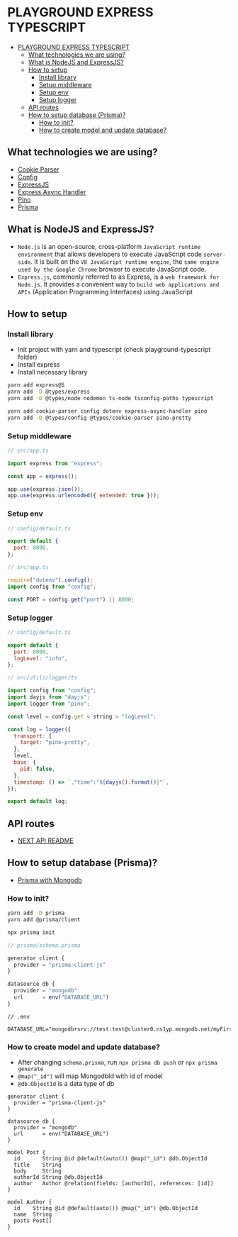 # PLAYGROUND EXPRESS TYPESCRIPT

- [PLAYGROUND EXPRESS TYPESCRIPT](#playground-express-typescript)
  - [What technologies we are using?](#what-technologies-we-are-using)
  - [What is NodeJS and ExpressJS?](#what-is-nodejs-and-expressjs)
  - [How to setup](#how-to-setup)
    - [Install library](#install-library)
    - [Setup middleware](#setup-middleware)
    - [Setup env](#setup-env)
    - [Setup logger](#setup-logger)
  - [API routes](#api-routes)
  - [How to setup database (Prisma)?](#how-to-setup-database-prisma)
    - [How to init?](#how-to-init)
    - [How to create model and update database?](#how-to-create-model-and-update-database)

## What technologies we are using?

- [Cookie Parser](https://www.npmjs.com/package/cookie-parser)
- [Config](https://www.npmjs.com/package/config)
- [ExpressJS](https://expressjs.com/en/starter/installing.html)
- [Express Async Handler](https://www.npmjs.com/package/express-async-handler)
- [Pino](https://getpino.io/#/)
- [Prisma](https://www.prisma.io)

## What is NodeJS and ExpressJS?

- `Node.js` is an open-source, cross-platform `JavaScript runtime environment` that allows developers to execute JavaScript code `server-side`. It is built on the `V8 JavaScript runtime engine`, the `same engine used by the Google Chrome` browser to execute JavaScript code.
- `Express.js`, commonly referred to as Express, is a `web framework for Node.js`. It provides a convenient way to `build web applications and APIs` (Application Programming Interfaces) using JavaScript

## How to setup

### Install library

- Init project with yarn and typescript (check playground-typescript folder)
- Install express
- Install necessary library

```bash
yarn add express@5
yarn add -D @types/express
yarn add -D @types/node nodemon ts-node tsconfig-paths typescript

yarn add cookie-parser config dotenv express-async-handler pino
yarn add -D @types/config @types/cookie-parser pino-pretty
```

### Setup middleware

```js
// src/app.ts

import express from "express";

const app = express();

app.use(express.json());
app.use(express.urlencoded({ extended: true }));
```

### Setup env

```js
// config/default.ts

export default {
  port: 8000,
};
```

```js
// src/app.ts

require("dotenv").config();
import config from "config";

const PORT = config.get("port") || 8000;
```

### Setup logger

```js
// config/default.ts

export default {
  port: 8000,
  logLevel: "info",
};
```

```js
// src/utils/logger/ts

import config from "config";
import dayjs from "dayjs";
import logger from "pino";

const level = config.get < string > "logLevel";

const log = logger({
  transport: {
    target: "pino-pretty",
  },
  level,
  base: {
    pid: false,
  },
  timestamp: () => `,"time":"${dayjs().format()}"`,
});

export default log;
```

## API routes

- [NEXT API README](../next//app/api/README.md)

## How to setup database (Prisma)?

- [Prisma with Mongodb](https://www.prisma.io/docs/getting-started/setup-prisma/start-from-scratch/mongodb-typescript-mongodb)

### How to init?

```bash
yarn add -D prisma
yarn add @prisma/client

npx prisma init
```

```js
// prisma/schema.prisma

generator client {
  provider = "prisma-client-js"
}

datasource db {
  provider = "mongodb"
  url      = env("DATABASE_URL")
}
```

```
// .env

DATABASE_URL="mongodb+srv://test:test@cluster0.ns1yp.mongodb.net/myFirstDatabase"
```

### How to create model and update database?

- After changing `schema.prisma`, run `npx prisma db push` or `npx prisma generate`
- `@map("_id")` will map MongodbId with id of model
- `@db.ObjectId` is a data type of db

```
generator client {
  provider = "prisma-client-js"
}

datasource db {
  provider = "mongodb"
  url      = env("DATABASE_URL")
}

model Post {
  id       String @id @default(auto()) @map("_id") @db.ObjectId
  title    String
  body     String
  authorId String @db.ObjectId
  author   Author @relation(fields: [authorId], references: [id])
}

model Author {
  id    String @id @default(auto()) @map("_id") @db.ObjectId
  name  String
  posts Post[]
}
```
